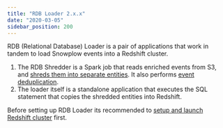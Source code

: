 ```yaml
---
title: "RDB Loader 2.x.x"
date: "2020-03-05"
sidebar_position: 200
---
```


RDB (Relational Database) Loader is a pair of applications that work in tandem to load Snowplow events into a Redshift cluster.

1. The RDB Shredder is a Spark job that reads enriched events from S3, and [shreds them into separate entities](/docs/pipeline-components-and-applications/loaders-storage-targets/snowplow-rdb-loader-3-0-0/previous-versions/snowplow-rdb-loader/shredding-overview/index.md). It also performs [event deduplication](/docs/pipeline-components-and-applications/loaders-storage-targets/snowplow-rdb-loader-3-0-0/previous-versions/snowplow-rdb-loader/event-deduplication/index.md).
2. The loader itself is a standalone application that executes the SQL statement that copies the shredded entities into Redshift.

Before setting up RDB Loader its recommended to [setup and launch Redshift cluster](/docs/getting-started-on-snowplow-open-source/setup-snowplow-on-aws/setup-destinations/setup-redshift/index.md) first.
